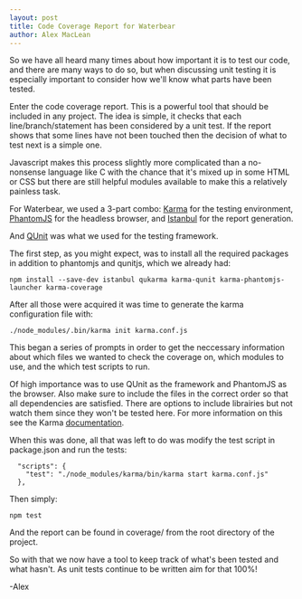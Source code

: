 ```yaml
---
layout: post
title: Code Coverage Report for Waterbear
author: Alex MacLean
---
```


So we have all heard many times about how important it is to test our code, and there are many ways to do so, but when discussing unit testing it is especially important to consider how we'll know what parts have been tested.

Enter the code coverage report. This is a powerful tool that should be included in any project. The idea is simple, it checks that each line/branch/statement has been considered by a unit test. If the report shows that some lines have not been touched then the decision of what to test next is a simple one.

Javascript makes this process slightly more complicated than a no-nonsense language like C with the chance that it's mixed up in some HTML or CSS but there are still helpful modules available to make this a relatively painless task.

For Waterbear, we used a 3-part combo: [Karma](http://karma-runner.github.io/0.13/index.html) for the testing environment, [PhantomJS](http://phantomjs.org/) for the headless browser, and [Istanbul](https://gotwarlost.github.io/istanbul/) for the report generation.

And [QUnit](https://qunitjs.com/) was what we used for the testing framework.

The first step, as you might expect, was to install all the required packages in addition to phantomjs and qunitjs, which we already had:

```
npm install --save-dev istanbul qukarma karma-qunit karma-phantomjs-launcher karma-coverage
```

After all those were acquired it was time to generate the karma configuration file with: 

`./node_modules/.bin/karma init karma.conf.js`

This began a series of prompts in order to get the neccessary information about which files we wanted to check the coverage on, which modules to use, and the which test scripts to run.

Of high importance was to use QUnit as the framework and PhantomJS as the browser. Also make sure to include the files in the correct order so that all dependencies are satisfied. There are options to include librairies but not watch them since they won't be tested here. For more information on this see the Karma [documentation](http://karma-runner.github.io/0.13/config/files.html).

When this was done, all that was left to do was modify the test script in package.json and run the tests:

```
  "scripts": {
    "test": "./node_modules/karma/bin/karma start karma.conf.js"
  },
```

Then simply:

`npm test`

And the report can be found in coverage/ from the root directory of the project.

So with that we now have a tool to keep track of what's been tested and what hasn't. As unit tests continue to be written aim for that 100%!

-Alex